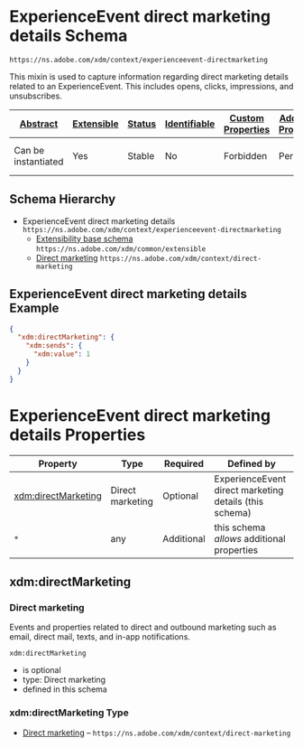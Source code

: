 
# ExperienceEvent direct marketing details Schema

```
https://ns.adobe.com/xdm/context/experienceevent-directmarketing
```

This mixin is used to capture information regarding direct marketing details related to an ExperienceEvent. This includes opens, clicks, impressions, and unsubscribes.

| [Abstract](../../../abstract.md) | [Extensible](../../../extensions.md) | [Status](../../../status.md) | [Identifiable](../../../id.md) | [Custom Properties](../../../extensions.md) | [Additional Properties](../../../extensions.md) | Defined In |
|----------------------------------|--------------------------------------|------------------------------|--------------------------------|---------------------------------------------|-------------------------------------------------|------------|
| Can be instantiated | Yes | Stable | No | Forbidden | Permitted | [mixins/experience-event/experienceevent-directmarketing.schema.json](mixins/experience-event/experienceevent-directmarketing.schema.json) |
## Schema Hierarchy

* ExperienceEvent direct marketing details `https://ns.adobe.com/xdm/context/experienceevent-directmarketing`
  * [Extensibility base schema](../../datatypes/extensible.schema.md) `https://ns.adobe.com/xdm/common/extensible`
  * [Direct marketing](../../datatypes/direct-marketing.schema.md) `https://ns.adobe.com/xdm/context/direct-marketing`


## ExperienceEvent direct marketing details Example
```json
{
  "xdm:directMarketing": {
    "xdm:sends": {
      "xdm:value": 1
    }
  }
}
```

# ExperienceEvent direct marketing details Properties

| Property | Type | Required | Defined by |
|----------|------|----------|------------|
| [xdm:directMarketing](#xdmdirectmarketing) | Direct marketing | Optional | ExperienceEvent direct marketing details (this schema) |
| `*` | any | Additional | this schema *allows* additional properties |

## xdm:directMarketing
### Direct marketing

Events and properties related to direct and outbound marketing such as email, direct mail, texts, and in-app notifications.

`xdm:directMarketing`
* is optional
* type: Direct marketing
* defined in this schema

### xdm:directMarketing Type


* [Direct marketing](../../datatypes/direct-marketing.schema.md) – `https://ns.adobe.com/xdm/context/direct-marketing`




